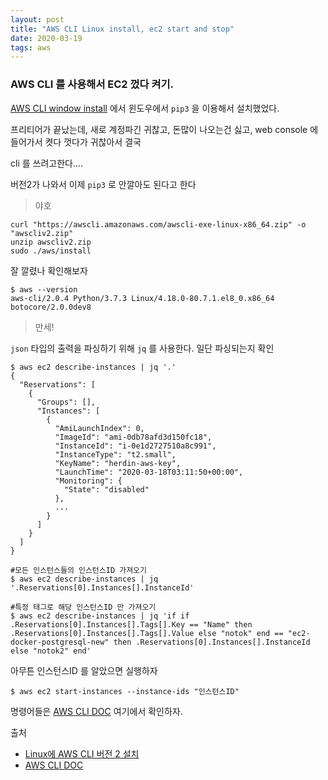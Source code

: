 ```yaml
---
layout: post
title: "AWS CLI Linux install, ec2 start and stop"
date: 2020-03-19
tags: aws
---
```


### AWS CLI 를 사용해서 EC2 껐다 켜기.

[AWS CLI window install](https://herdin.github.io/2019/08/09/aws-cli-window-install) 에서 윈도우에서 `pip3` 을 이용해서 설치했었다.

프리티어가 끝났는데, 새로 계정파긴 귀찮고, 돈많이 나오는건 싫고, web console 에 들어가서 켯다 껏다가 귀찮아서 결국

cli 를 쓰려고한다....

버전2가 나와서 이제 `pip3` 로 안깔아도 된다고 한다

> 야호

``` shell
curl "https://awscli.amazonaws.com/awscli-exe-linux-x86_64.zip" -o "awscliv2.zip"
unzip awscliv2.zip
sudo ./aws/install
```

잘 깔렸나 확인해보자

``` shell
$ aws --version
aws-cli/2.0.4 Python/3.7.3 Linux/4.18.0-80.7.1.el8_0.x86_64 botocore/2.0.0dev8
```

> 만세!

`json` 타입의 출력을 파싱하기 위해 `jq` 를 사용한다. 일단 파싱되는지 확인

``` shell
$ aws ec2 describe-instances | jq '.'
{
  "Reservations": [
    {
      "Groups": [],
      "Instances": [
        {
          "AmiLaunchIndex": 0,
          "ImageId": "ami-0db78afd3d150fc18",
          "InstanceId": "i-0e1d2727510a8c991",
          "InstanceType": "t2.small",
          "KeyName": "herdin-aws-key",
          "LaunchTime": "2020-03-18T03:11:50+00:00",
          "Monitoring": {
            "State": "disabled"
          },
          ...
        }
      ]
    }
  ]
}

#모든 인스턴스들의 인스턴스ID 가져오기
$ aws ec2 describe-instances | jq '.Reservations[0].Instances[].InstanceId'

#특정 태그로 해당 인스턴스ID 만 가져오기
$ aws ec2 describe-instances | jq 'if if .Reservations[0].Instances[].Tags[].Key == "Name" then .Reservations[0].Instances[].Tags[].Value else "notok" end == "ec2-docker-postgresql-new" then .Reservations[0].Instances[].InstanceId else "notok2" end'
```

아무튼 인스턴스ID 를 알았으면 실행하자

``` shell
$ aws ec2 start-instances --instance-ids "인스턴스ID"
```

명령어들은 [AWS CLI DOC](https://docs.aws.amazon.com/ko_kr/cli/latest/reference/) 여기에서 확인하자.


출처
- [Linux에 AWS CLI 버전 2 설치](https://docs.aws.amazon.com/ko_kr/cli/latest/userguide/install-cliv2-linux.html)
- [AWS CLI DOC](https://docs.aws.amazon.com/ko_kr/cli/latest/reference/)
